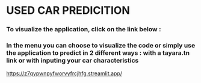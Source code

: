 # USED CAR PREDICITION

### To visualize the application, click on the link below :
### In the menu you can choose to visualize the code or simply use the application to predict in 2 different ways : with a tayara.tn link or with inputing your car characteristics
https://z7qypwnpyfworvyfrcjhfg.streamlit.app/
